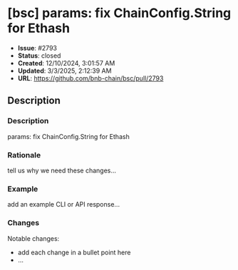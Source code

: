 # [bsc] params: fix ChainConfig.String for Ethash

- **Issue**: #2793
- **Status**: closed
- **Created**: 12/10/2024, 3:01:57 AM
- **Updated**: 3/3/2025, 2:12:39 AM
- **URL**: https://github.com/bnb-chain/bsc/pull/2793

## Description

### Description

params: fix ChainConfig.String for Ethash

### Rationale

tell us why we need these changes...

### Example

add an example CLI or API response...

### Changes

Notable changes: 
* add each change in a bullet point here
* ...
